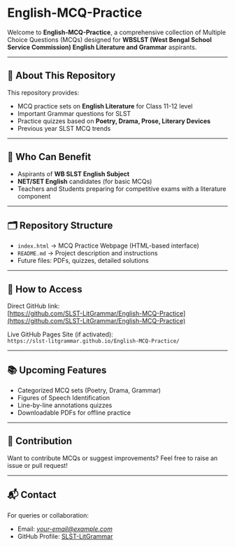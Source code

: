 # English-MCQ-Practice

Welcome to **English-MCQ-Practice**, a comprehensive collection of Multiple Choice Questions (MCQs) designed for **WBSLST (West Bengal School Service Commission) English Literature and Grammar** aspirants.

---

## 📌 About This Repository
This repository provides:
- MCQ practice sets on **English Literature** for Class 11-12 level
- Important Grammar questions for SLST
- Practice quizzes based on **Poetry, Drama, Prose, Literary Devices**
- Previous year SLST MCQ trends

---

## 🎯 Who Can Benefit
- Aspirants of **WB SLST English Subject**
- **NET/SET English** candidates (for basic MCQs)
- Teachers and Students preparing for competitive exams with a literature component

---

## 🗂️ Repository Structure
- `index.html` → MCQ Practice Webpage (HTML-based interface)
- `README.md` → Project description and instructions
- Future files: PDFs, quizzes, detailed solutions

---

## 🚀 How to Access
Direct GitHub link:  
[https://github.com/SLST-LitGrammar/English-MCQ-Practice](https://github.com/SLST-LitGrammar/English-MCQ-Practice)

Live GitHub Pages Site (if activated):  
`https://slst-litgrammar.github.io/English-MCQ-Practice/`

---

## 📚 Upcoming Features
- Categorized MCQ sets (Poetry, Drama, Grammar)
- Figures of Speech Identification
- Line-by-line annotations quizzes
- Downloadable PDFs for offline practice

---

## 🤝 Contribution
Want to contribute MCQs or suggest improvements? Feel free to raise an issue or pull request!

---

## 📬 Contact
For queries or collaboration:
- Email: *your-email@example.com*
- GitHub Profile: [SLST-LitGrammar](https://github.com/SLST-LitGrammar)
